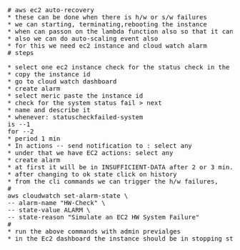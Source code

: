 <pre>
# aws ec2 auto-recovery
* these can be done when there is h/w or s/w failures
* we can starting, terminating,rebooting the instance
* when can passon on the lambda function also so that it can take ebs back shots, dettach the volume and attach the volume to another instance
* also we can do auto-scaling event also
* for this we need ec2 instance and cloud watch alarm
# steps

* select one ec2 instance check for the status check in the description field down 
* copy the instance id 
* go to cloud watch dashboard
* create alarm
* select meric paste the instance id 
* check for the system status fail > next
* name and describe it
* whenever: statuscheckfailed-system
is --1
for --2
* period 1 min
* In actions -- send notification to : select any 
* under that we have EC2 actions: select any 
* create alarm
* at first it will be in INSUFFICIENT-DATA after 2 or 3 min.. it changes to ok state
* after changing to ok state click on history 
* from the cli commands we can trigger the h/w failures,
#
aws cloudwatch set-alarm-state \
-- alarm-name "HW-Check" \
-- state-value ALARM \
-- state-reason "Simulate an EC2 HW System Failure"
#
* run the above commands with admin previalges 
* in the Ec2 dashboard the instance should be in stopping state
</pre>